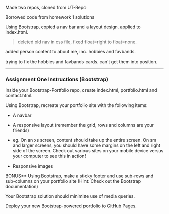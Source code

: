Made two repos, cloned from UT-Repo

Borrowed code from homework 1 solutions 

Using Bootstrap, copied a nav bar and a layout design. applied to index.html.
>deleted old nav in css file, fixed float=right to float=none.

added person content to about me, inc. hobbies and favbands. 

trying to fix the hobbies and favbands cards. can't get them into position.






****************************************************************************************************************************
### Assignment One Instructions (Bootstrap)

Inside your
Bootstrap-Portfolio repo, create index.html, portfolio.html and contact.html.

Using Bootstrap, recreate your portfolio site with the following items:

* A navbar

* A responsive layout (remember the grid, rows and columns are your friends)

* eg. On an xs screen, content should take up the entire screen. On sm and larger screens, you should have some margins on the left and right side of the screen. Check out various sites on your mobile device versus your computer to see this in action!

* Responsive images

BONUS**
Using Bootstrap, make a sticky footer and use sub-rows and sub-columns on your portfolio site (Hint: Check out the Bootstrap documentation)

Your Bootstrap solution should minimize use of media queries.


Deploy your new Bootstrap-powered portfolio to GitHub Pages.